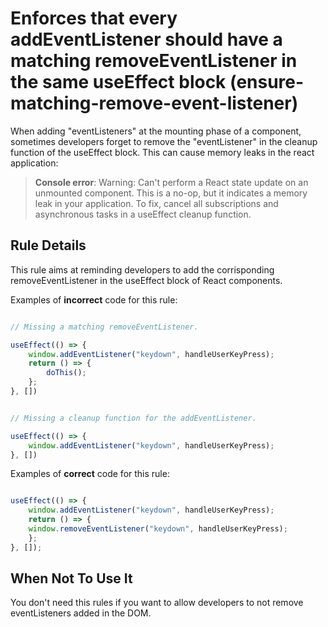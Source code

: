 # Enforces that every addEventListener should have a matching removeEventListener in the same useEffect block (ensure-matching-remove-event-listener)

When adding "eventListeners" at the mounting phase of a component, sometimes developers forget to remove the "eventListener" in the cleanup function of the useEffect block. This can cause memory leaks in the react application:

> **Console error**: Warning: Can't perform a React state update on an unmounted component. This is a no-op, but it indicates a memory leak in your application. To fix, cancel all subscriptions and asynchronous tasks in a useEffect cleanup function.

## Rule Details

This rule aims at reminding developers to add the corrisponding removeEventListener in the useEffect block of React components.

Examples of **incorrect** code for this rule:

```js

// Missing a matching removeEventListener.

useEffect(() => {
    window.addEventListener("keydown", handleUserKeyPress);
    return () => {
        doThis();
    };
}, [])

```

```js

// Missing a cleanup function for the addEventListener.

useEffect(() => {
    window.addEventListener("keydown", handleUserKeyPress);
}, [])

```

Examples of **correct** code for this rule:

```js

useEffect(() => {
    window.addEventListener("keydown", handleUserKeyPress);
    return () => {
    window.removeEventListener("keydown", handleUserKeyPress);
    };
}, []);

```

## When Not To Use It

You don't need this rules if you want to allow developers to not remove eventListeners added in the DOM.

